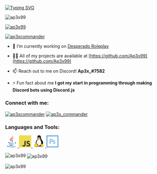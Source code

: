 [![Typing SVG](https://readme-typing-svg.herokuapp.com?font=Inconsolata&pause=1000&color=9A1BFF&width=435&lines=Desperado+RP+Community+Director;Desperado+RP+Lead+Developer;Former+Asmos+Studios+System+Administrator;Human)](https://git.io/typing-svg)

<p align="left"> <img src="https://komarev.com/ghpvc/?username=ap3x99&label=Profile%20views&color=0e75b6&style=plastic" alt="ap3x99" /> </p>

<p align="left"> <a href="https://github.com/ryo-ma/github-profile-trophy"><img src="https://github-profile-trophy.vercel.app/?username=ap3x99&theme=onestar" alt="ap3x99" /></a> </p>

<p align="left"> <a href="https://twitter.com/ap3xcommander" target="blank"><img src="https://img.shields.io/twitter/follow/ap3xcommander?logo=twitter&style=for-the-badge" alt="ap3xcommander" /></a> </p>

- 🔭 I’m currently working on [Desperado Roleplay](https://discord.gg/desperadorp)

- 👨‍💻 All of my projects are available at [https://github.com/Ap3x99](https://github.com/Ap3x99)

- 📫 Reach out to me on Discord! **Ap3x_#7582**

- ⚡ Fun fact about me **I got my start in programming through making Discord bots using Discord.js**

<h3 align="left">Connect with me:</h3>
<p align="left">
<a href="https://twitter.com/ap3xcommander" target="blank"><img align="center" src="https://raw.githubusercontent.com/rahuldkjain/github-profile-readme-generator/master/src/images/icons/Social/twitter.svg" alt="ap3xcommander" height="30" width="40" /></a>
<a href="https://www.youtube.com/c/ap3x_commander" target="blank"><img align="center" src="https://raw.githubusercontent.com/rahuldkjain/github-profile-readme-generator/master/src/images/icons/Social/youtube.svg" alt="ap3x_commander" height="30" width="40" /></a>
</p>

<h3 align="left">Languages and Tools:</h3>
<p align="left"> <a href="https://www.java.com" target="_blank" rel="noreferrer"> <img src="https://raw.githubusercontent.com/devicons/devicon/master/icons/java/java-original.svg" alt="java" width="40" height="40"/> </a> <a href="https://developer.mozilla.org/en-US/docs/Web/JavaScript" target="_blank" rel="noreferrer"> <img src="https://raw.githubusercontent.com/devicons/devicon/master/icons/javascript/javascript-original.svg" alt="javascript" width="40" height="40"/> </a> <a href="https://www.linux.org/" target="_blank" rel="noreferrer"> <img src="https://raw.githubusercontent.com/devicons/devicon/master/icons/linux/linux-original.svg" alt="linux" width="40" height="40"/> </a> <a href="https://www.photoshop.com/en" target="_blank" rel="noreferrer"> <img src="https://raw.githubusercontent.com/devicons/devicon/master/icons/photoshop/photoshop-line.svg" alt="photoshop" width="40" height="40"/> </a> </p>

<p><img align="left" src="https://github-readme-stats.vercel.app/api/top-langs?username=ap3x99&show_icons=true&theme=dark&locale=en&layout=compact" alt="ap3x99" /></p>

<p>&nbsp;<img align="center" src="https://github-readme-stats.vercel.app/api?username=ap3x99&show_icons=true&theme=dark&locale=en" alt="ap3x99" /></p>

<p><img align="center" src="https://github-readme-streak-stats.herokuapp.com/?user=ap3x99&theme=dark" alt="ap3x99" /></p>
